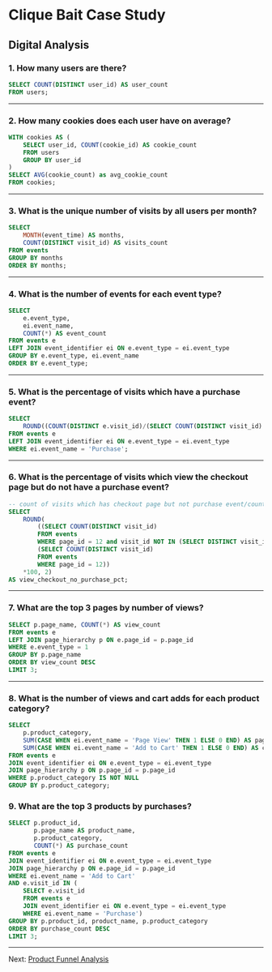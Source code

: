 # Clique Bait Case Study

## Digital Analysis

### 1. How many users are there?

```sql
SELECT COUNT(DISTINCT user_id) AS user_count 
FROM users;
```

---

### 2. How many cookies does each user have on average?

```sql
WITH cookies AS (
	SELECT user_id, COUNT(cookie_id) AS cookie_count
	FROM users
	GROUP BY user_id
)
SELECT AVG(cookie_count) as avg_cookie_count
FROM cookies;
```

---

### 3. What is the unique number of visits by all users per month?

```sql
SELECT 
	MONTH(event_time) AS months,
	COUNT(DISTINCT visit_id) AS visits_count
FROM events
GROUP BY months
ORDER BY months;
```

---

### 4. What is the number of events for each event type?

```sql
SELECT 
	e.event_type, 
    ei.event_name, 
    COUNT(*) AS event_count
FROM events e 
LEFT JOIN event_identifier ei ON e.event_type = ei.event_type
GROUP BY e.event_type, ei.event_name
ORDER BY e.event_type;
```

---

### 5. What is the percentage of visits which have a purchase event?

```sql
SELECT 
	ROUND((COUNT(DISTINCT e.visit_id)/(SELECT COUNT(DISTINCT visit_id) FROM events))*100, 2) AS purchase_pct
FROM events e 
LEFT JOIN event_identifier ei ON e.event_type = ei.event_type
WHERE ei.event_name = 'Purchase';
```

---

### 6. What is the percentage of visits which view the checkout page but do not have a purchase event?

```sql
-- count of visits which has checkout page but not purchase event/count of visits which has checkout page
SELECT
	ROUND(
		((SELECT COUNT(DISTINCT visit_id)
		FROM events
		WHERE page_id = 12 and visit_id NOT IN (SELECT DISTINCT visit_id FROM events WHERE event_type = 3))/ 
		(SELECT COUNT(DISTINCT visit_id) 
        FROM events 
        WHERE page_id = 12))
	*100, 2)
AS view_checkout_no_purchase_pct;
```

---

### 7. What are the top 3 pages by number of views?

```sql
SELECT p.page_name, COUNT(*) AS view_count
FROM events e
LEFT JOIN page_hierarchy p ON e.page_id = p.page_id
WHERE e.event_type = 1
GROUP BY p.page_name
ORDER BY view_count DESC
LIMIT 3;
```

---

### 8. What is the number of views and cart adds for each product category?

```sql
SELECT
	p.product_category,
    SUM(CASE WHEN ei.event_name = 'Page View' THEN 1 ELSE 0 END) AS page_views,
    SUM(CASE WHEN ei.event_name = 'Add to Cart' THEN 1 ELSE 0 END) AS cart_adds
FROM events e
JOIN event_identifier ei ON e.event_type = ei.event_type
JOIN page_hierarchy p ON p.page_id = p.page_id
WHERE p.product_category IS NOT NULL
GROUP BY p.product_category;
```

### 9. What are the top 3 products by purchases?

```sql
SELECT p.product_id, 
	   p.page_name AS product_name, 
       p.product_category, 
	   COUNT(*) AS purchase_count
FROM events e
JOIN event_identifier ei ON e.event_type = ei.event_type
JOIN page_hierarchy p ON e.page_id = p.page_id
WHERE ei.event_name = 'Add to Cart'
AND e.visit_id IN (
	SELECT e.visit_id
    FROM events e
    JOIN event_identifier ei ON e.event_type = ei.event_type
    WHERE ei.event_name = 'Purchase')
GROUP BY p.product_id, product_name, p.product_category
ORDER BY purchase_count DESC
LIMIT 3;
```

---

Next: [Product Funnel Analysis](2_Product_Funnel_Analysis.md)
